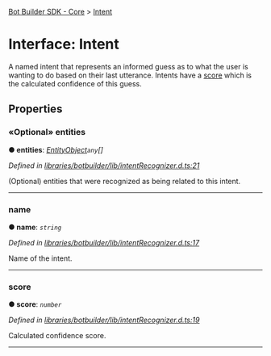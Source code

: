 [Bot Builder SDK - Core](../README.md) > [Intent](../interfaces/botbuilder.intent.md)



# Interface: Intent


A named intent that represents an informed guess as to what the user is wanting to do based on their last utterance. Intents have a [score](#score) which is the calculated confidence of this guess.


## Properties
<a id="entities"></a>

### «Optional» entities

**●  entities**:  *[EntityObject](botbuilder.entityobject.md)`any`[]* 

*Defined in [libraries/botbuilder/lib/intentRecognizer.d.ts:21](https://github.com/Microsoft/botbuilder-js/blob/6102823/libraries/botbuilder/lib/intentRecognizer.d.ts#L21)*



(Optional) entities that were recognized as being related to this intent.




___

<a id="name"></a>

###  name

**●  name**:  *`string`* 

*Defined in [libraries/botbuilder/lib/intentRecognizer.d.ts:17](https://github.com/Microsoft/botbuilder-js/blob/6102823/libraries/botbuilder/lib/intentRecognizer.d.ts#L17)*



Name of the intent.




___

<a id="score"></a>

###  score

**●  score**:  *`number`* 

*Defined in [libraries/botbuilder/lib/intentRecognizer.d.ts:19](https://github.com/Microsoft/botbuilder-js/blob/6102823/libraries/botbuilder/lib/intentRecognizer.d.ts#L19)*



Calculated confidence score.




___


